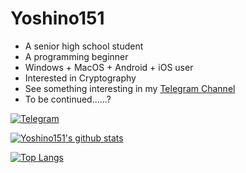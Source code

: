 # Yoshino151

- A senior high school student
- A programming beginner
- Windows  + MacOS + Android + iOS user
- Interested in Cryptography
- See something interesting in my [Telegram Channel](http://t.me/toresen)
- To be continued......?

[![Telegram](https://img.shields.io/badge/-t.me/@yoshino151-3db6f1?style=flat-square&logo=Telegram&logoColor=2ca5e0)](https://t.me/yoshino151)

[![Yoshino151's github stats](https://github-readme-stats.vercel.app/api?username=yoshino151&count_private=true)](https://github.com/anuraghazra/github-readme-stats)

[![Top Langs](https://github-readme-stats.vercel.app/api/top-langs/?username=yoshino151&layout=compact)](https://github.com/anuraghazra/github-readme-stats)

